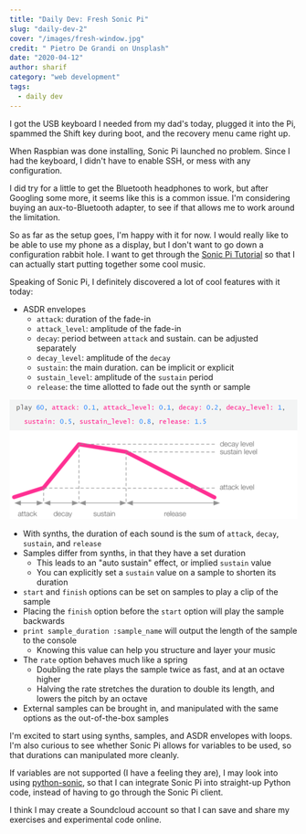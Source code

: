 ```yaml
---
title: "Daily Dev: Fresh Sonic Pi"
slug: "daily-dev-2"
cover: "/images/fresh-window.jpg"
credit: " Pietro De Grandi on Unsplash"
date: "2020-04-12"
author: sharif
category: "web development"
tags:
  - daily dev
---
```


I got the USB keyboard I needed from my dad's today, plugged it into the Pi, spammed the Shift key during boot, and the recovery menu came right up.

When Raspbian was done installing, Sonic Pi launched no problem. Since I had the keyboard, I didn't have to enable SSH, or mess with any configuration.

I did try for a little to get the Bluetooth headphones to work, but after Googling some more, it seems like this is a common issue. I'm considering buying an aux-to-Bluetooth adapter, to see if that allows me to work around the limitation.

So as far as the setup goes, I'm happy with it for now. I would really like to be able to use my phone as a display, but I don't want to go down a configuration rabbit hole. I want to get through the [Sonic Pi Tutorial](https://sonic-pi.net/tutorial.html) so that I can actually start putting together some cool music.

Speaking of Sonic Pi, I definitely discovered a lot of cool features with it today:

- ASDR envelopes
  - `attack`: duration of the fade-in
  - `attack_level`: amplitude of the fade-in
  - `decay`: period between `attack` and sustain. can be adjusted separately
  - `decay_level`: amplitude of the `decay`
  - `sustain`: the main duration. can be implicit or explicit
  - `sustain_level`: amplitude of the `sustain` period
  - `release`: the time allotted to fade out the synth or sample

![Sonic Pi ASDR Envelope Graph](./sonic-pi-graph.PNG)

- With synths, the duration of each sound is the sum of `attack`, `decay`, `sustain`, and `release`
- Samples differ from synths, in that they have a set duration
  - This leads to an "auto sustain" effect, or implied `sustain` value
  - You can explicitly set a `sustain` value on a sample to shorten its duration
- `start` and `finish` options can be set on samples to play a clip of the sample
- Placing the `finish` option before the `start` option will play the sample backwards
- `print sample_duration :sample_name` will output the length of the sample to the console
  - Knowing this value can help you structure and layer your music
- The `rate` option behaves much like a spring
  - Doubling the rate plays the sample twice as fast, and at an octave higher
  - Halving the rate stretches the duration to double its length, and lowers the pitch by an octave
- External samples can be brought in, and manipulated with the same options as the out-of-the-box samples

I'm excited to start using synths, samples, and ASDR envelopes with loops. I'm also curious to see whether Sonic Pi allows for variables to be used, so that durations can manipulated more cleanly.

If variables are not supported (I have a feeling they are), I may look into using [python-sonic](https://pypi.org/project/python-sonic/), so that I can integrate Sonic Pi into straight-up Python code, instead of having to go through the Sonic Pi client.

I think I may create a Soundcloud account so that I can save and share my exercises and experimental code online.
